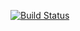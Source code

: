 [![Build Status](https://travis-ci.org/rmcwilliam/reddit.svg?branch=master)](http://travis-ci.org/rmcwilliam/reddit)
